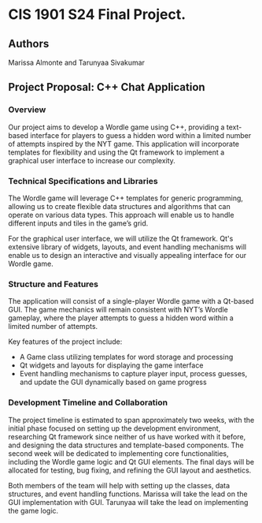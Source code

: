 # CIS 1901 S24 Final Project. 

## Authors
Marissa Almonte and Tarunyaa Sivakumar

## Project Proposal: C++ Chat Application
### Overview
Our project aims to develop a Wordle game using C++, providing a text-based interface for players to guess a hidden word within a limited number of attempts inspired by the NYT game. This application will incorporate templates for flexibility and using the Qt framework to implement a graphical user interface to increase our complexity.  


### Technical Specifications and Libraries
The Wordle game will leverage C++ templates for generic programming, allowing us to create flexible data structures and algorithms that can operate on various data types. This approach will enable us to handle different inputs and tiles in the game’s grid. 

For the graphical user interface, we will utilize the Qt framework. Qt's extensive library of widgets, layouts, and event handling mechanisms will enable us to design an interactive and visually appealing interface for our Wordle game.


### Structure and Features
The application will consist of a single-player Wordle game with a Qt-based GUI. The game mechanics will remain consistent with NYT’s Wordle gameplay, where the player attempts to guess a hidden word within a limited number of attempts.

Key features of the project include:

- A Game class utilizing templates for word storage and processing
- Qt widgets and layouts for displaying the game interface
- Event handling mechanisms to capture player input, process guesses, and update the GUI dynamically based on game progress


### Development Timeline and Collaboration
The project timeline is estimated to span approximately two weeks, with the initial phase focused on setting up the development environment, researching Qt framework since neither of us have worked with it before, and designing the data structures and template-based components. The second week will be dedicated to implementing core functionalities, including the Wordle game logic and Qt GUI elements. The final days will be allocated for testing, bug fixing, and refining the GUI layout and aesthetics.

Both members of the team will help with setting up the classes, data structures, and event handling functions. Marissa will take the lead on the GUI implementation with GUI. ​​Tarunyaa will take the lead on implementing the game logic. 
